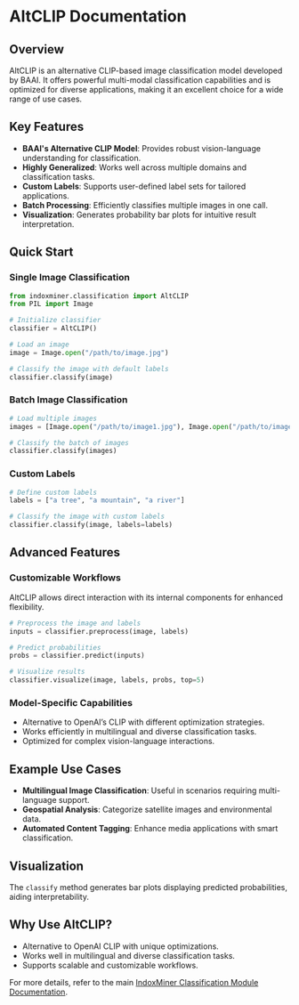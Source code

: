 # AltCLIP Documentation

## Overview

AltCLIP is an alternative CLIP-based image classification model developed by BAAI. It offers powerful multi-modal classification capabilities and is optimized for diverse applications, making it an excellent choice for a wide range of use cases.

## Key Features

- **BAAI's Alternative CLIP Model**: Provides robust vision-language understanding for classification.
- **Highly Generalized**: Works well across multiple domains and classification tasks.
- **Custom Labels**: Supports user-defined label sets for tailored applications.
- **Batch Processing**: Efficiently classifies multiple images in one call.
- **Visualization**: Generates probability bar plots for intuitive result interpretation.

## Quick Start

### Single Image Classification

```python
from indoxminer.classification import AltCLIP
from PIL import Image

# Initialize classifier
classifier = AltCLIP()

# Load an image
image = Image.open("/path/to/image.jpg")

# Classify the image with default labels
classifier.classify(image)
```

### Batch Image Classification

```python
# Load multiple images
images = [Image.open("/path/to/image1.jpg"), Image.open("/path/to/image2.jpg")]

# Classify the batch of images
classifier.classify(images)
```

### Custom Labels

```python
# Define custom labels
labels = ["a tree", "a mountain", "a river"]

# Classify the image with custom labels
classifier.classify(image, labels=labels)
```

## Advanced Features

### Customizable Workflows

AltCLIP allows direct interaction with its internal components for enhanced flexibility.

```python
# Preprocess the image and labels
inputs = classifier.preprocess(image, labels)

# Predict probabilities
probs = classifier.predict(inputs)

# Visualize results
classifier.visualize(image, labels, probs, top=5)
```

### Model-Specific Capabilities

- Alternative to OpenAI’s CLIP with different optimization strategies.
- Works efficiently in multilingual and diverse classification tasks.
- Optimized for complex vision-language interactions.

## Example Use Cases

- **Multilingual Image Classification**: Useful in scenarios requiring multi-language support.
- **Geospatial Analysis**: Categorize satellite images and environmental data.
- **Automated Content Tagging**: Enhance media applications with smart classification.

## Visualization

The `classify` method generates bar plots displaying predicted probabilities, aiding interpretability.

## Why Use AltCLIP?

- Alternative to OpenAI CLIP with unique optimizations.
- Works well in multilingual and diverse classification tasks.
- Supports scalable and customizable workflows.

For more details, refer to the main [IndoxMiner Classification Module Documentation](./Classification_Module.md).

